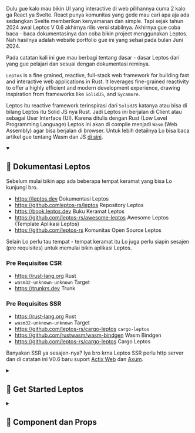 Dulu gue kalo mau bikin UI yang interactive di web pilihannya cuma 2 kalo ga React ya Svelte. React punya komunitas yang gede mau cari apa aja ada sedangkan Svelte memberikan kenyamanan dan simple. Tapi sejak tahun 2024 awal Leptos V 0.6 akhirnya rilis versi stabilnya. 
Akhirnya gue coba baca - baca dokumentasinya dan coba bikin project menggunakan Leptos. Nah hasilnya adalah website portfolio gue ini yang selsai pada bulan Juni 2024. 

Pada catatan kali ini gue mau berbagi tentang dasar - dasar Leptos dari yang gue pelajari dan sesuai dengan dokumentasi reminya.

`Leptos` is a fine grained, reactive, full-stack web framework for building fast and interactive web applications in Rust. It leverages fine-grained reactivity to offer a highly efficient and modern development experience, drawing inspiration from frameworks like `SolidJS`, and `Sycamore`.

Leptos itu reactive framework terinspirasi dari `SolidJS` katanya atau bisa di bilang Leptos itu Solid JS nya Rust. Jadi Leptos ini berjalan di Client atau sebagai User Interface (UI). Karena ditulis dengan Rust (Low Level Programming Language) Leptos ini akan di compile menjadi `Wasm` (Web Assembly) agar bisa berjalan di browser. Untuk lebih detailnya Lo bisa baca artikel gue tentang Wasm dan JS <a href="https://feri-irawansyah.my.id/catatan/frontend/antara-lo-web-assembly-dan-javascript-buat-frontend-web-application" target="_blank" rel="noopener noreferrer">di sini</a>.

<details open>
<summary><h2>📌 Dokumentasi Leptos</h2></summary>

Sebelum mulai bikin app ada beberapa tempat keramat yang bisa Lo kunjungi bro.

- <a href="https://leptos.dev/" target="_blank" rel="noopener noreferrer">https://leptos.dev</a> Dokumentasi Leptos
- <a href="https://github.com/leptos-rs/leptos" target="_blank" rel="noopener noreferrer">https://github.comleptos-rs/leptos</a> Repository Leptos
- <a href="https://book.leptos.dev" target="_blank" rel="noopener noreferrer">https://book.leptos.dev</a> Buku Keramat Leptos
- <a href="https://github.com/leptos-rs/awesome-leptos/" target="_blank" rel="noopener noreferrer">https://github.com/leptos-rs/awesome-leptos</a> Awesome Leptos (Template Aplikasi Leptos)
- <a href="https://github.com/leptos-rs/" target="_blank" rel="noopener noreferrer">https://github.com/leptos-rs</a> Komunitas Open Source Leptos

Selain Lo perlu tau tempat - tempat keramat itu Lo juga perlu siapin sesajen (pre requisites) untuk memulai bikin aplikasi Leptos.

### Pre Requisites CSR

- <a href="https://rust-lang.org/" target="_blank" rel="noopener noreferrer">https://rust-lang.org</a> Rust
- `wasm32-unknown-unknown` Target
- <a href="https://trunkrs.dev/" target="_blank" rel="noopener noreferrer">https://trunkrs.dev</a> Trunk

### Pre Requisites SSR

- <a href="https://rust-lang.org/" target="_blank" rel="noopener noreferrer">https://rust-lang.org</a> Rust
- `wasm32-unknown-unknown` Target
- <a href="https://github.com/leptos-rs/cargo-leptos/" target="_blank" rel="noopener noreferrer">https://github.com/leptos-rs/cargo-leptos</a> `cargo-leptos`
- <a href="https://github.com/rustwasm/wasm-bindgen/" target="_blank" rel="noopener noreferrer">https://github.com/rustwasm/wasm-bindgen</a> Wasm Bindgen
- <a href="https://github.com/leptos-rs/cargo-leptos/" target="_blank" rel="noopener noreferrer">https://github.com/leptos-rs/cargo-leptos</a> Cargo Leptos

Banyakan SSR ya sesajen-nya? Iya bro krna Leptos SSR perlu http server dan di catatan ini V0.6 baru suport <a href="https://actix.rs" target="_blank" rel="noopener noreferrer">Actix Web</a> dan <a href="https://github.com/tokio-rs/axum" target="_blank" rel="noopener noreferrer">Axum</a>.

</details>

<details>
<summary><h2>📌 Get Started Leptos</h2></summary>

Sebenarnya ada banyak cara untuk membuat CSR Leptos, namun cara paling mudah, simple dan rapi kita bisa buat pake <a href="https://trunkrs.dev/" target="_blank" rel="noopener noreferrer">Trunk</a> ini mirip <a href="https://vitejs.dev/" target="_blank" rel="noopener noreferrer">Vite</a> kalau di Javascript tapi Rust punya.

### Installation Setup

Okeh gue anggep Lo udah punya Rust di komputer lu, jadi yang Lo kakuin jalankan perintah ini di cmd/terminal lu:
```bash
$ rustup target add wasm32-unknown-unknown
```

Ini untuk memasang target Wasm di komputer Lu. jadi nanti Rust bakal compile code Lo ke wasm.

Kalo udah sekarang Lo perlu install Trunk pake perintah ini:
```bash
$ cargo install trunk
```

Tunggu dulu karena Rust harus compile terlebih dahulu dan memerlukan waktu yang lama untuk di compile.

### Membuat Aplikasi Leptos CSR

Kita ikutin aja langkah - langkah yang ada di dokumentasi Leptos cpba Lo pergi ke halaman ini <a href="https://book.leptos.dev/getting_started/index.html" target="_blank" rel="noopener noreferrer">https://book.leptos.dev/getting_started/index.html</a>

```bash
$ cargo init leptos-csr

    Creating binary (application) package
note: see more `Cargo.toml` keys and their definitions at https://doc.rust-lang.org/cargo/reference/manifest.html

$ cd leptos-csr

$ ls
Cargo.toml  src/ .gitignore
```

Kemudian ketikkan perintah ini di folder `leptos-csr` untuk menginstal package Leptos:
```bash
$ cargo add leptos --features=csr
```

Jika success nanti Cargo akan membuatkan kita project baru di folder `leptos-csr` dimana ada File src/main.rs dan Cargo.toml. Coba Lo buka projectnya di code editor favorit Lo gue pake VS Code. Tetap di posisi terminal sebelumnya lalu ketik perintah `code .` nanti akan terbuka projectnya di VS Code.

Langkah selanjutnya buat file index.html root project kalo Lo pake VS Code ketik tanda seru `(!) + enter/tab` nanti akan di buatkan strucktur html sama VS Code. 

<img src="https://raw.githubusercontent.com/feri-irawansyah/docs/refs/heads/main/leptos-app/assets/index-html.png" class="img-fluid" alt="Leptos CSR"/>

Lalu buka `main.rs` di folder `src` lalu isikan code ini:

```rust
use leptos::prelude::*;

fn main() {
    leptos::mount::mount_to_body(|| view! { <p>"Hello, world!"</p> })
}
```

Kemudian ketik perintah ini di terminal:
```bash
$ trunk serve
```

Tunggu sampai code `rust` di kompilasi dulu kalo sudah nanti akan terbentuk folder baru dengan nama `dist` didalamnya ada:

```bash
dist
├── index.html
├── leptos-csr-12f7940d90c3b1ac_bg.wasm # nama file bisa beda
└── leptos-csr-12f7940d90c3b1ac.js # nama file bisa beda
```

Dan di terminal Lo akan ada info seperti ini:

<img src="https://raw.githubusercontent.com/feri-irawansyah/docs/refs/heads/main/leptos-app/assets/hello-leptos.png" class="img-fluid" alt="Hello Leptos"/>

Coba lo pergi ke alamat ini <a href="http://localhost:8080/" target="_blank" rel="noopener noreferrer">http://localhost:8080</a> atau Lo tahan tombol Shift + Arahkan cursor ke alamat ini <a href="http://localhost:8080/" target="_blank" rel="noopener noreferrer">http://localhost:8080</a> di terminal dan click nanti akan langsung dibuka di browser default Lo.

<img src="https://raw.githubusercontent.com/feri-irawansyah/docs/refs/heads/main/leptos-app/assets/hello-leptos-2.png" class="img-fluid" alt="Hello Leptos 2"/>

#### Summary

Nah mungkin sampe sini banyak muncul pertanyaan dihati Lo kalo misalnya Lo itu anak Javascript.
1. Tadi buat index html kok kita ga bikin element yang ada id `root`/`app`?
2. Kalo ga ada id `root`/`app` terus kenapa ga ada juga tag `<script></script>` di index html?
3. Kok bisa langsung ada port 8080 dan bisa buka file `index.html` di browser apa pake live server?

Tapi sayangnya kita ga pake Javascript bro kita pake wasm. Jadi konsepnya ga kaya gitu kita ga pake tag `script lalu src="index.js"` atau pake element yang ada `id="root"`. Tapi untuk menghubungkan html dengan wasm itu udah dilakukan sama `Trunk`. Kalo Lo kepo sama Trunk Lo bisa baca artikel gue yang ini <a href="https://feri-irawansyah.my.id/catatan/frontend/bekerja-dengan-trunk-buat-frontend-web-application" target="_blank" rel="noopener noreferrer">Bekerja Dengan Trunk Buat Frontend Web Application</a>. 

### Tentang `mount_to_body`

Kita balik lagi ke `main.rs` lalu isikan code ini:

```rust
use leptos::prelude::*;

fn main() {
    leptos::mount::mount_to_body(|| view! { <p>"Hello, world!"</p> })
}
```

Maksudnya apa? `mount_to_body` itu sama aja kaya di react kaya gini:

```jsx
    ReactDOM.createRoot(document.getElementById('root')).render(
      <p>Hello, world!</p>
    );
```

Jadi Trunk akan membuat sebuah element di body html yang mana element tersebut adalah tag `<p><\p>`. pada `mount_to_body` inilah aplikasi Lo dibuat nantinya bro. 

`mount_to_body` ini menerima parameter berupa `closure` biasanya `callback` atau `anonymous` function kalo javascript atau beberapa bahasa pemrograman lainnya. Dan return dari closure berupa `view! {}`.

```rust
view! {
   // Element atau type data
}
```

`view!` ini adalah `macro` atau syntax magic di rust leptos yang untuk melakukan render berupa `element html` atau tipe data tertentu seperti `String`, `integer`, `boolean`, `array`, `object`, dan lain - lain.

```rust
view! {
   "Hello, world!" 
}
```

Kalo Lo pake VS Code buat folder `.vscode` di root project dan buat file `settings.json` lalu isikan code ini:

```json
{
    "rust-analyzer.procMacro.ignored": {
        "leptos_macro": [
            "component",
        ],
    },

    "emmet.includeLanguages": {
        "rust": "html"
    }

}
```

Configurasi ini untuk ngasih tau si VS Code agar macro `component` tidak di anggap error sama `rust-analyzer` dan ngasih tau `emmet` bahwa `rust` adalah bahasa pemrograman html jadi Lo bisa mengetikkan shortcut untuk membuat tag html. 

Sekarang kita balik lagi ke `main.rs` lalu isikan code ini:

```rust
fn main() {
    leptos::mount::mount_to_body(|| view! {
        <h1>"Hello Leptos"</h1>
        <header>"Header"</header>
        <p>"Welcome to Leptos!"</p>
        <b>Nama: Satria</b>
        <span>Usia : 20 tahun</span>
        <small>Status: Jomblo</small>
        <footer>"Footer"</footer>
    });
}
```

Pada macro `view!` Lo bisa menuliskan tag html apapun. Dan `view!` bisa merender multiple html tidak seperti `jsx in React` yang wajib hanya merender satu tag html saja. Dan kalo Lo inspect/buka devtools di browser, struktur htmlnya bakal sama kaya yang Lo tulis di `main.rs`.

<img src="https://raw.githubusercontent.com/feri-irawansyah/docs/refs/heads/main/leptos-app/assets/inspect.png" class="img-fluid" alt="Hello Leptos 3"/>

### Aturan pada macro `view!`

Tapi tetap aja ada aturan di macro `view!` yaitu jadi Lo ga bisa juga asal sembarangan nulisin code atau element html:

#### Satu node html

Meskipun di Leptos bisa tanpa satu node html, tapi alangkah lebih baik menggunakan satu node sebagai pembungkus, atau menggunakan `<></>` jika tidak memerlukan tag html.

#### Semua expression di html harus pake `{}`

Misal Lo pingin parse atau render data dari variable, itu Lo wajib menggunakan expresiion `{}`.

```rust
let name = "Satria";
view! {
    <h1>{name}</h1>
}
```

#### Text literal di-quote `("text")`

Jadi di Leptos sebaiknya jika menuliskan text di tag html mengunakan quote `"text"`.

```rust
<p>"Halo dunia"</p> // aman✅
<p>Halo dunia</p> // aman✅
<p>"Jum'at"</p> // aman✅
<p>Jum'at</p> // tidak aman❌ lebih baik pake quote "Jum'at"
```

#### Self-closing tag wajib pakai /

```rust
<input type="text" /> // aman✅

<input type="text"> // tidak aman❌ harus pake /
```

#### Loop & kondisi pakai komponen built-in (For, Show, Transition, dll)

Karena view! di-expand compile-time, kamu nggak bisa pakai if atau for langsung di markup.
```rust
// tidak aman❌
let show = true;
view! {
    if show {
        <p>"Tampil"</p>
    } else {
        <p>"Sembunyi"</p>
    }
}

// aman✅
view! {
    <Show when=move || show fallback=|| view! { <p>"Sembunyi"</p> }>
        <p>"Tampil"</p>
    </Show>
}

// aman✅
view! {
    {
        if show {
            view! { <p>"Tampil"</p> }
        } else {
            view! { <p>"Sembunyi"</p> }
        }
    }
}

// aman ✅
let items = vec![];

view! {
    <ul>
        <For
            each=move || items
            key=|item| item.id
            children=move |item| view! { <li>{item.name}</li> }
        />
    </ul>
}

```

#### Semua variable yang dipakai di view! harus 'static atau move

Karena macro ini akan capture closure, jadi kalau kamu pakai signal, event handler, atau variabel luar, biasanya harus:

```rust
view! {
    <button on:click=move |_| log::info!("Clicked!")>
        "Klik Saya"
    </button>
}
```

#### Semua syntax dicek di compile-time, bukan runtime

Nah ini penting bro, Lo bikin UI pake rust dimana Lo ga bisa sembarang nulis code, karna kalo Lo salah dikit aplikasi Lo kaga bakal jalan beda sama JS yang penting jalan tapi soal bug dan error belakangan.

</details>


<details>
<summary><h2>📌 Component dan Props</h2></summary>

Hampir semua frontend Library dan Framework modern sekarang semuanya menggunakan arsitektur component based dimana semua UI adalah kepingan - kepingan Leptos juga termasuk salah satunya. Untuk component di Leptos sama seperti Component di React, Solid dan Qwik artinya component berupa function. Bedanya di Rust perlu beberapa type dan macro:

```rust
use leptos::prelude::*;

#[component]
fn MyComponent() -> impl IntoView {
    view! {
      <p>Hello world</>
    }
}
```

`#[component]` ini adalah macro dari Leptos untuk menandai kalo function rust itu adalah component

`IntoView` adalah struct untuk type wajib di component. Dibelakang layar `IntoView` ini berisi object element html dan atribut html. Artinya function component akan mereturn html.

Karena into View akan mengembalikan html jadi bisa juga menerima macro `view!`. Untuk memanggil component sama seperti di jsx yaitu `<MyComponent/>`

Sekarang kita praktekkan ke aplikasi kita dm biar lebih rapi kita bikin file baru di `src/app.rs` isinya untuk main application atau component parent.

```rust
// src/app.rs
use leptos::prelude::*;

#[component]
pub fn App() -> impl IntoView {
    view! {
      <main>
        App
      </main>
    }
}


// src/main.rs
use leptos::prelude::*;

mod app;

use crate::app::App;

fn main() {
    leptos::mount::mount_to_body(|| <App/>)
}

```

Kalo Lo tadi jalanin `trunk serve` harusnya leptos akan auto reload jadi kalo Lo buka url `http://localhost:8080` harusnya tampilan nya sudah berubah seperti ini:


</details>
